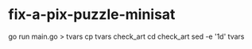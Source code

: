 # fix-a-pix-puzzle-minisat

go run main.go > tvars
cp tvars check_art
cd check_art
sed -e '1d' tvars
